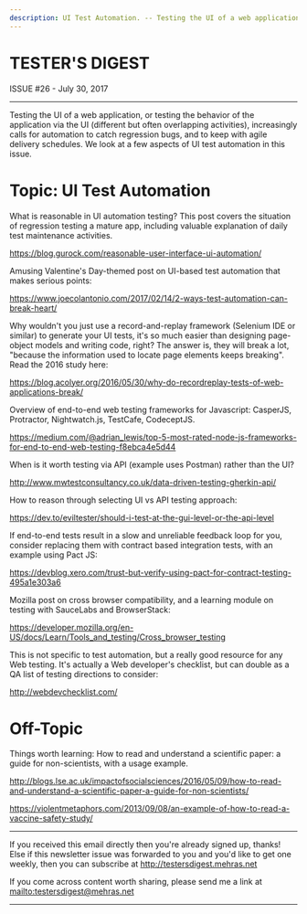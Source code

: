```yaml
---
description: UI Test Automation. -- Testing the UI of a web application, or testing the behavior of the application via the UI (different but often overlapping activities), increasingly calls for automation to catch regression bugs, and to keep with agile delivery schedules. We look at a few aspects of UI test automation in this issue.
---
```


TESTER'S DIGEST
===============
ISSUE #26 - July 30, 2017

---

Testing the UI of a web application, or testing the behavior of the application via the UI (different but often overlapping activities), increasingly calls for automation to catch regression bugs, and to keep with agile delivery schedules. We look at a few aspects of UI test automation in this issue.

Topic: UI Test Automation
===========================

What is reasonable in UI automation testing? This post covers the situation of regression testing a mature app, including valuable explanation of daily test maintenance activities.

<https://blog.gurock.com/reasonable-user-interface-ui-automation/>

Amusing Valentine's Day-themed post on UI-based test automation that makes serious points:

<https://www.joecolantonio.com/2017/02/14/2-ways-test-automation-can-break-heart/>

Why wouldn't you just use a record-and-replay framework (Selenium IDE or similar) to generate your UI tests, it's so much easier than designing page-object models and writing code, right? The answer is, they will break a lot, "because the information used to locate page elements keeps breaking". Read the 2016 study here:

<https://blog.acolyer.org/2016/05/30/why-do-recordreplay-tests-of-web-applications-break/>

Overview of end-to-end web testing frameworks for Javascript: CasperJS, Protractor, Nightwatch.js, TestCafe, CodeceptJS.

<https://medium.com/@adrian_lewis/top-5-most-rated-node-js-frameworks-for-end-to-end-web-testing-f8ebca4e5d44>

When is it worth testing via API (example uses Postman) rather than the UI?

<http://www.mwtestconsultancy.co.uk/data-driven-testing-gherkin-api/>

How to reason through selecting UI vs API testing approach:

<https://dev.to/eviltester/should-i-test-at-the-gui-level-or-the-api-level>

If end-to-end tests result in a slow and unreliable feedback loop for you, consider replacing them with contract based integration tests, with an example using Pact JS:

<https://devblog.xero.com/trust-but-verify-using-pact-for-contract-testing-495a1e303a6>

Mozilla post on cross browser compatibility, and a learning module on testing with SauceLabs and BrowserStack:

<https://developer.mozilla.org/en-US/docs/Learn/Tools_and_testing/Cross_browser_testing>

This is not specific to test automation, but a really good resource for any Web testing. It's actually a Web developer's checklist, but can double as a QA list of testing directions to consider:

<http://webdevchecklist.com/>


Off-Topic
=========

Things worth learning: How to read and understand a scientific paper: a guide for non-scientists, with a usage example.

<http://blogs.lse.ac.uk/impactofsocialsciences/2016/05/09/how-to-read-and-understand-a-scientific-paper-a-guide-for-non-scientists/>

<https://violentmetaphors.com/2013/09/08/an-example-of-how-to-read-a-vaccine-safety-study/>

---

If you received this email directly then you're already signed up, thanks! Else
if this newsletter issue was forwarded to you and you'd like to get one weekly,
then you can subscribe at <http://testersdigest.mehras.net>

If you come across content worth sharing, please send me a link at
<mailto:testersdigest@mehras.net>

---
